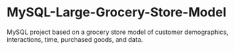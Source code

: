 # MySQL-Large-Grocery-Store-Model
MySQL project based on a grocery store model of customer demographics, interactions, time, purchased goods, and data.
